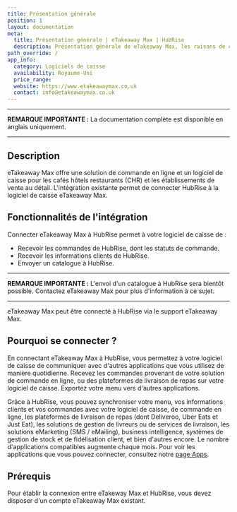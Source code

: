 ```yaml
---
title: Présentation générale
position: 1
layout: documentation
meta:
  title: Présentation générale | eTakeaway Max | HubRise
  description: Présentation générale de eTakeaway Max, les raisons de connecter votre caisse à HubRise et les fonctionnalités de l'intégration avec HubRise.
path_override: /
app_info:
  category: Logiciels de caisse
  availability: Royaume-Uni
  price_range:
  website: https://www.etakeawaymax.co.uk
  contact: info@etakeawaymax.co.uk
---
```


---

**REMARQUE IMPORTANTE :** La documentation complète est disponible <Link to="/apps/etakeaway-max" addLocalePrefix={false}>en anglais uniquement</Link>.

---

## Description

eTakeaway Max offre une solution de commande en ligne et un logiciel de caisse pour les cafés hôtels restaurants (CHR) et les établissements de vente au détail. L'intégration existante permet de connecter HubRise à la logiciel de caisse eTakeaway Max.

## Fonctionnalités de l'intégration

Connecter eTakeaway Max à HubRise permet à votre logiciel de caisse de :

- Recevoir les commandes de HubRise, dont les statuts de commande.
- Recevoir les informations clients de HubRise.
- Envoyer un catalogue à HubRise.

---

**REMARQUE IMPORTANTE :** L'envoi d'un catalogue à HubRise sera bientôt possible. Contactez eTakeaway Max pour plus d'information à ce sujet.

---

eTakeaway Max peut être connecté à HubRise via le support eTakeaway Max.

## Pourquoi se connecter ?

En connectant eTakeaway Max à HubRise, vous permettez à votre logiciel de caisse de communiquer avec d'autres applications que vous utilisez de manière quotidienne. Recevez les commandes provenant de votre solution de commande en ligne, ou des plateformes de livraison de repas sur votre logiciel de caisse. Exportez votre menu vers d'autres applications.

Grâce à HubRise, vous pouvez synchroniser votre menu, vos informations clients et vos commandes avec votre logiciel de caisse, de commande en ligne, les plateformes de livraison de repas (dont Deliveroo, Uber Eats et Just Eat), les solutions de gestion de livreurs ou de services de livraison, les solutions eMarketing (SMS / eMailing), business intelligence, systèmes de gestion de stock et de fidélisation client, et bien d'autres encore. Le nombre d'applications compatibles augmente chaque mois. Pour voir les applications que vous pouvez connecter, consultez notre [page Apps](/apps).

## Prérequis

Pour établir la connexion entre eTakeway Max et HubRise, vous devez disposer d'un compte eTakeaway Max existant.
